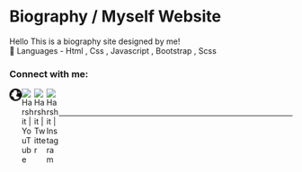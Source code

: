 # Biography / Myself Website
Hello This is a biography site designed by me!
<br />
🏮 Languages - Html , Css , Javascript , Bootstrap , Scss
<br />
### Connect with me:

[<img align="left" alt="Harshit" width="22px" src="https://raw.githubusercontent.com/iconic/open-iconic/master/svg/globe.svg" />][website]
[<img align="left" alt="Harshit | YouTube" width="22px" src="https://cdn.jsdelivr.net/npm/simple-icons@v3/icons/youtube.svg" />][youtube]
[<img align="left" alt="Harshit | Twitter" width="22px" src="https://cdn.jsdelivr.net/npm/simple-icons@v3/icons/twitter.svg" />][twitter]
[<img align="left" alt="Harshit | Instagram" width="22px" src="https://cdn.jsdelivr.net/npm/simple-icons@v3/icons/instagram.svg" />][instagram]

<br />
<br />

---
  
[website]: https://harshitkumar.tk
[twitter]: https://twitter.com/Harshit04199217
[youtube]: https://www.youtube.com/channel/UC12XvCD_kEp8IltG7xdjsXw
[instagram]: https://www.instagram.com/harshit_kumarofficial/
